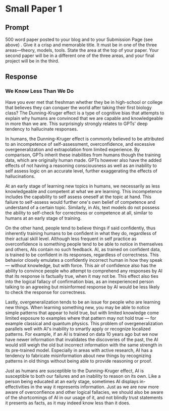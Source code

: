 # Small Paper 1

## Prompt

500 word paper posted to your blog and to your Submission Page (see above) . Give it a crisp and memorable title. It must be in one of the three areas—theory, models, tools. State the area at the top of your paper. Your second paper will be in a different one of the three areas, and your final project will be in the third.

## Response

### We Know Less Than We Do

Have you ever met that freshman whether they be in high-school or college that believes they can conquer the world after taking their first biology class? The Dunning-Kruger effect is a type of cognitive bias that attempts to explain why humans are convinced that we are capable and knowledgeable in more than we are. This surprisingly strongly relates to GPTs' deep tendency to hallucinate responses.

In humans, the Dunning-Kruger effect is commonly believed to be attributed to an incompetence of self-assessment, overconfidence, and excessive overgeneralization and extrapolation from limited experience. By comparison, GPTs inherit these inabilities from humans though the training data, which are originally human made. GPTs however also have the added effects of not having a reasoning consciousness as well as an inability to self assess logic on an accurate level, further exaggerating the effects of hallucinations.

At an early stage of learning new topics in humans, we necessarily as less knowledgeable and competent at what we are learning. This incompetence includes the capability to self assess oneself at the topic at hand. This failure to self-assess would further one's own belief of competence and understand of a certain topic. Similarly, in AIs, text models do not possess the ability to self-check for correctness or competence at all, similar to humans at an early stage of training.

On the other hand, people tend to believe things if said confidently, thus inherently training humans to be confident in what they do, regardless of their actual skill level. Although less frequent in self practice as overconfidence is something people tend to be able to notice in themselves and others, AIs contain no such feedback. AI, as trained on confident data, is trained to be confident in its responses, regardless of correctness. This behavior closely emulates a confidently incorrect human in how they speak — without knowledge, but with force. This air of confidence also has the ability to convince people who attempt to comprehend any responses by AI that its response is factually true, when it may not be. This effect also ties into the logical fallacy of confirmation bias, as an inexperienced person talking to an agreeing but misinformed response by AI would be less likely to check the response for correctness.

Lastly, overgeneralization tends to be an issue for people who are learning new things. When learning something new, you may be able to notice simple patterns that appear to hold true, but with limited knowledge come limited exposure to examples where that pattern may not hold true — for example classical and quantum physics. This problem of overgeneralization parallels well with AI's inability to smartly apply or recognize localized patterns. For example, if an AI is trained on data 10 years ago but we now have newer information that invalidates the discoveries of the past, the AI would still weigh the old but incorrect information with the same strength in its pre-trained model. Especially in areas with active research, AI has a tendency to fabricate misinformation about new things by recognizing patterns in old things without being able to provide reasoning or proof.

Just as humans are susceptible to the Dunning-Kruger effect, AI is susceptible to both our failures and an inability to reason on its own. Like a person being educated at an early stage, sometimes AI displays in-effectivities in the way it represents information. Just as we are now more aware of overconfience and other logical fallacies, we should also be aware of the shortcomings of AI in our usage of it, and not blindly trust statements it presents as facts, as it may indeed know less than it does.